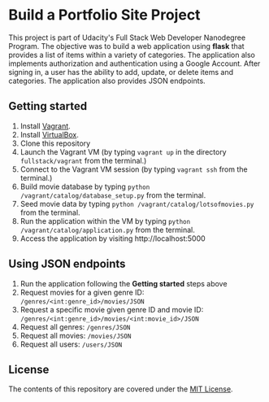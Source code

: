 # Build a Portfolio Site Project
This project is part of Udacity's Full Stack Web Developer Nanodegree Program.
The objective was to build a web application using **flask** that provides a list of items within a variety of categories. The application also implements authorization and authentication using a Google Account. After signing in, a user has the ability to add, update, or delete items and categories. The application also provides JSON endpoints.

## Getting started
1. Install [Vagrant](https://www.vagrantup.com/).
2. Install [VirtualBox](https://www.virtualbox.org/).
3. Clone this repository
4. Launch the Vagrant VM (by typing ```vagrant up``` in the directory ```fullstack/vagrant``` from the terminal.)
5. Connect to the Vagrant VM session (by typing ```vagrant ssh``` from the terminal.)
6. Build movie database by typing ```python /vagrant/catalog/database_setup.py``` from the terminal.
7. Seed movie data by typing ```python /vagrant/catalog/lotsofmovies.py``` from the terminal.
8. Run the application within the VM by typing ```python /vagrant/catalog/application.py``` from the terminal.
9. Access the application by visiting http://localhost:5000

## Using JSON endpoints
1. Run the application following the **Getting started** steps above
2. Request movies for a given genre ID: ```/genres/<int:genre_id>/movies/JSON```
3. Request a specific movie given genre ID and movie ID: ```/genres/<int:genre_id>/movies/<int:movie_id>/JSON```
4. Request all genres: ```/genres/JSON```
5. Request all movies: ```/movies/JSON```
6. Request all users: ```/users/JSON```

## License
The contents of this repository are covered under the [MIT License](https://opensource.org/licenses/MIT).
